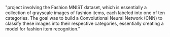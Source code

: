 "project involving the Fashion MNIST dataset, which is essentially a collection of grayscale images of fashion items, 
each labeled into one of ten categories. The goal was to build a Convolutional Neural Network (CNN) to classify these 
images into their respective categories, essentially creating a model for fashion item recognition."
